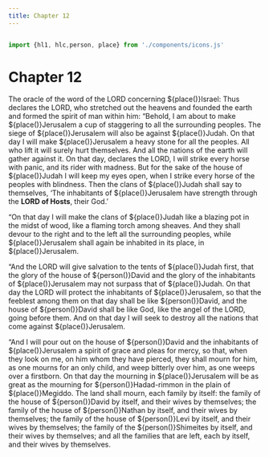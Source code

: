 ```yaml
---
title: Chapter 12
---
```

  <style>
    .small-text {
      font-size: 12pt;
      margin: 2pt;
    }

  </style>

<link rel="stylesheet" href="https://cdnjs.cloudflare.com/ajax/libs/font-awesome/6.0.0-beta3/css/all.min.css">

```js

import {hl1, hlc,person, place} from './components/icons.js'

```
# Chapter 12

The oracle of the word of the LORD concerning ${place()}Israel: Thus declares the LORD, who stretched out the heavens and founded the earth and formed the spirit of man within him: “Behold, I am about to make ${place()}Jerusalem a cup of staggering to all the surrounding peoples. The siege of ${place()}Jerusalem will also be against ${place()}Judah. On that day I will make ${place()}Jerusalem a heavy stone for all the peoples. All who lift it will surely hurt themselves. And all the nations of the earth will gather against it. On that day, declares the LORD, I will strike every horse with panic, and its rider with madness. But for the sake of the house of ${place()}Judah I will keep my eyes open, when I strike every horse of the peoples with blindness. Then the clans of ${place()}Judah shall say to themselves, ‘The inhabitants of ${place()}Jerusalem have strength through the **LORD of Hosts**, their God.’

“On that day I will make the clans of ${place()}Judah like a blazing pot in the midst of wood, like a flaming torch among sheaves. And they shall devour to the right and to the left all the surrounding peoples, while ${place()}Jerusalem shall again be inhabited in its place, in ${place()}Jerusalem.

“And the LORD will give salvation to the tents of ${place()}Judah first, that the glory of the house of ${person()}David and the glory of the inhabitants of ${place()}Jerusalem may not surpass that of ${place()}Judah. On that day the LORD will protect the inhabitants of ${place()}Jerusalem, so that the feeblest among them on that day shall be like ${person()}David, and the house of ${person()}David shall be like God, like the angel of the LORD, going before them. And on that day I will seek to destroy all the nations that come against ${place()}Jerusalem.

“And I will pour out on the house of ${person()}David and the inhabitants of ${place()}Jerusalem a spirit of grace and pleas for mercy, so that, when they look on me, on him whom they have pierced, they shall mourn for him, as one mourns for an only child, and weep bitterly over him, as one weeps over a firstborn. On that day the mourning in ${place()}Jerusalem will be as great as the mourning for ${person()}Hadad-rimmon in the plain of ${place()}Megiddo. The land shall mourn, each family by itself: the family of the house of ${person()}David by itself, and their wives by themselves; the family of the house of ${person()}Nathan by itself, and their wives by themselves; the family of the house of ${person()}Levi by itself, and their wives by themselves; the family of the ${person()}Shimeites by itself, and their wives by themselves; and all the families that are left, each by itself, and their wives by themselves.
